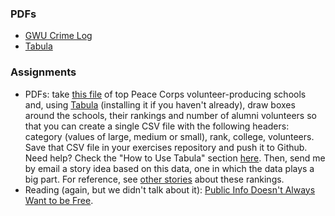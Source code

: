 
### PDFs

  * [GWU Crime Log](https://police.gwu.edu/crime-log)
  * [Tabula](http://tabula.technology/)

### Assignments

  * PDFs: take [this file](http://files.peacecorps.gov/university-rankings/2017/topschools2017.pdf) of top Peace Corps volunteer-producing schools and, using [Tabula](http://tabula.technology/) (installing it if you haven't already), draw boxes around the schools, their rankings and number of alumni volunteers so that you can create a single CSV file with the following headers: category (values of large, medium or small), rank, college, volunteers. Save that CSV file in  your exercises repository and push it to Github. Need help? Check the "How to Use Tabula" section [here](http://tabula.technology/). Then, send me by email a story idea based on this data, one in which the data plays a big part. For reference, see [other stories](https://www.google.com/search?aq=2&oq=peace+corps+college&sourceid=chrome&ie=UTF-8&q=peace+corps+college+rankings#q=peace+corps+college+rankings&tbm=nws&*) about these rankings.
  * Reading (again, but we didn't talk about it): [Public Info Doesn't Always Want to be Free](https://source.opennews.org/articles/public-info-doesnt-always-want-be-free/).
